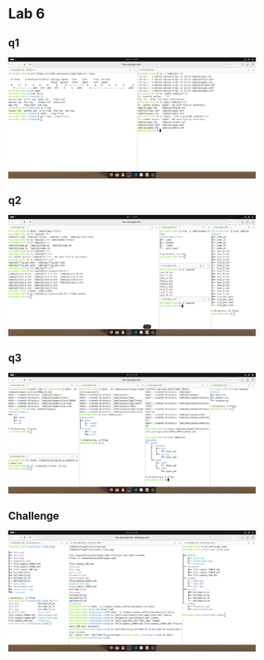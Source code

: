 # Lab 6
## q1
![q1](q1.png)

## q2
![q2](q2.png)

## q3
![q3](q3.png)

## Challenge
![challenge](challenge.png)